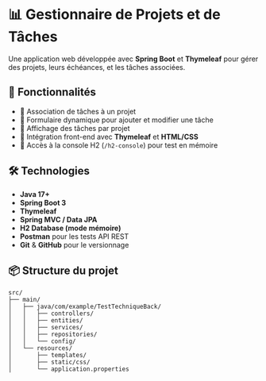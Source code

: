 # 📊 Gestionnaire de Projets et de Tâches

Une application web développée avec **Spring Boot** et **Thymeleaf** pour gérer des projets, leurs échéances, et les tâches associées.

## 🚀 Fonctionnalités

- 🔹 Association de tâches à un projet
- 🔹 Formulaire dynamique pour ajouter et modifier une tâche
- 🔹 Affichage des tâches par projet
- 🔹 Intégration front-end avec **Thymeleaf** et **HTML/CSS**
- 🔹 Accès à la console H2 (`/h2-console`) pour test en mémoire

## 🛠️ Technologies

- **Java 17+**
- **Spring Boot 3**
- **Thymeleaf**
- **Spring MVC / Data JPA**
- **H2 Database (mode mémoire)**
- **Postman** pour les tests API REST
- **Git** & **GitHub** pour le versionnage

## 📦 Structure du projet

```shell
src/
├── main/
│   ├── java/com/example/TestTechniqueBack/
│   │   ├── controllers/
│   │   ├── entities/
│   │   ├── services/
│   │   ├── repositories/
│   │   └── config/
│   └── resources/
│       ├── templates/
│       ├── static/css/
│       └── application.properties
